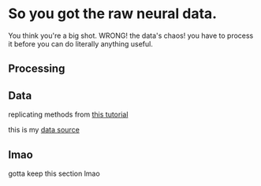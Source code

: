 # So you got the raw neural data. 

You think you're a big shot. WRONG! the data's chaos! you have to process it before you can do literally anything useful.

## Processing



## Data

replicating methods from [this tutorial](https://www.youtube.com/watch?v=8xeC5CV4UB8&list=PL05umP7R6ij3SxudmSWFL_zGh0BMrRdrx&ab_channel=T%C3%BCbingenMachineLearning)

this is my [data source](https://zenodo.org/record/4704658)

## lmao

gotta keep this section lmao
